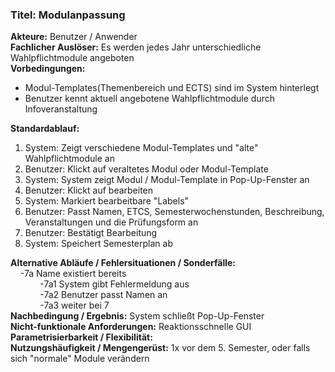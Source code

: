 ### Titel: Modulanpassung
<b>Akteure:</b> Benutzer / Anwender</br>
<b>Fachlicher Auslöser:</b> Es werden jedes Jahr unterschiedliche Wahlpflichtmodule angeboten</br>
<b>Vorbedingungen:</b>
<ul>
<li>Modul-Templates(Themenbereich und ECTS) sind im System hinterlegt</li>
<li>Benutzer kennt aktuell angebotene Wahlpflichtmodule durch Infoveranstaltung</li>
</ul>
<b>Standardablauf:</b>
<ol>
<li>System: Zeigt verschiedene Modul-Templates und "alte" Wahlpflichtmodule an</li>
<li>Benutzer: Klickt auf veraltetes Modul oder Modul-Template</li>
<li>System: System zeigt Modul / Modul-Template in Pop-Up-Fenster an</li>
<li>Benutzer: Klickt auf bearbeiten</li>
<li>System: Markiert bearbeitbare "Labels"</li>
<li>Benutzer: Passt Namen, ETCS, Semesterwochenstunden, Beschreibung, Veranstaltungen und die Prüfungsform an</li>
<li>Benutzer: Bestätigt Bearbeitung</li>
<li>System: Speichert Semesterplan ab</li>
</ol>
<b>Alternative Abläufe / Fehlersituationen / Sonderfälle:</b><br>
&nbsp;&nbsp;&nbsp;&nbsp;-7a Name existiert bereits<br>
&nbsp;&nbsp;&nbsp;&nbsp;&nbsp;&nbsp;&nbsp;&nbsp;&nbsp;&nbsp;&nbsp;&nbsp;-7a1 System gibt Fehlermeldung aus<br>
&nbsp;&nbsp;&nbsp;&nbsp;&nbsp;&nbsp;&nbsp;&nbsp;&nbsp;&nbsp;&nbsp;&nbsp;-7a2 Benutzer passt Namen an<br>
&nbsp;&nbsp;&nbsp;&nbsp;&nbsp;&nbsp;&nbsp;&nbsp;&nbsp;&nbsp;&nbsp;&nbsp;-7a3 weiter bei 7<br>
<b>Nachbedingung / Ergebnis:</b> System schließt Pop-Up-Fenster<br>
<b>Nicht-funktionale Anforderungen:</b> Reaktionsschnelle GUI<br>
<b>Parametrisierbarkeit / Flexibilität:</b> <br>
<b>Nutzungshäufigkeit / Mengengerüst:</b> 1x vor dem 5. Semester, oder falls sich "normale" Module verändern

<div style="page-break-after: always;"></div>